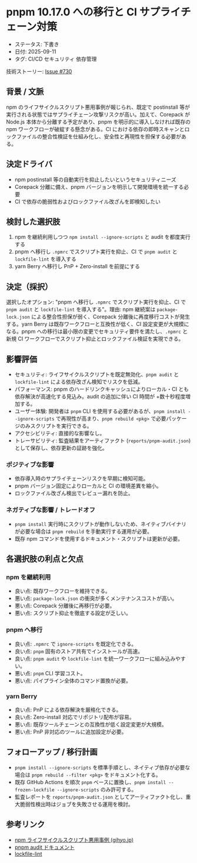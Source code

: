 # pnpm 10.17.0 への移行と CI サプライチェーン対策

- ステータス: 下書き
- 日付: 2025-09-11
- タグ: CI/CD セキュリティ 依存管理

技術ストーリー: [Issue #730](https://github.com/tooppoo/armoredcore-extreme-mercenaries/issues/730)

## 背景 / 文脈

npm のライフサイクルスクリプト悪用事例が報じられ、既定で postinstall 等が実行される状態ではサプライチェーン攻撃リスクが高い。加えて、Corepack が Node.js 本体から分離する予定があり、pnpm を明示的に導入しなければ既存の npm ワークフローが破綻する懸念がある。CI における依存の即時スキャンとロックファイルの整合性検証を仕組み化し、安全性と再現性を担保する必要がある。

## 決定ドライバ

- npm postinstall 等の自動実行を抑止したいというセキュリティニーズ
- Corepack 分離に備え、pnpm バージョンを明示して開発環境を統一する必要
- CI で依存の脆弱性およびロックファイル改ざんを即検知したい

## 検討した選択肢

1. npm を継続利用しつつ `npm install --ignore-scripts` と audit を都度実行する
2. pnpm へ移行し `.npmrc` でスクリプト実行を抑止、CI で `pnpm audit` と `lockfile-lint` を導入する
3. yarn Berry へ移行し PnP + Zero-install を前提にする

## 決定（採択）

選択したオプション: "pnpm へ移行し `.npmrc` でスクリプト実行を抑止、CI で `pnpm audit` と `lockfile-lint` を導入する"。理由: npm 継続案は `package-lock.json` による整合性担保が弱く、Corepack 分離後に再度移行コストが発生する。yarn Berry は既存ワークフローと互換性が低く、CI 設定変更が大規模になる。pnpm への移行は最小限の変更でセキュリティ要件を満たし、`.npmrc` と新規 CI ワークフローでスクリプト抑止とロックファイル検証を実現できる。

## 影響評価

- セキュリティ: ライフサイクルスクリプトを既定無効化、`pnpm audit` と `lockfile-lint` による依存改ざん検知でリスクを低減。
- パフォーマンス: pnpm のハードリンクキャッシュによりローカル・CI とも依存解決が高速化する見込み。audit の追加に伴い CI 時間が +数十秒程度増加する。
- ユーザー体験: 開発者は `pnpm` CLI を使用する必要があるが、`pnpm install --ignore-scripts` で再現性が高まり、`pnpm rebuild <pkg>` で必要パッケージのみスクリプトを実行できる。
- アクセシビリティ: 直接的な影響なし。
- トレーサビリティ: 監査結果をアーティファクト (`reports/pnpm-audit.json`) として保存し、依存更新の証跡を強化。

### ポジティブな影響

- 依存導入時のサプライチェーンリスクを早期に検知可能。
- pnpm バージョン固定によりローカルと CI の環境差異を縮小。
- ロックファイル改ざん検出でレビュー漏れを防止。

### ネガティブな影響 / トレードオフ

- `pnpm install` 実行時にスクリプトが動作しないため、ネイティブバイナリが必要な場合は `pnpm rebuild` を手動実行する運用が必要。
- 既存 npm コマンドを使用するドキュメント・スクリプトは更新が必要。

## 各選択肢の利点と欠点

### npm を継続利用

- 良い点: 既存ワークフローを維持できる。
- 悪い点: `package-lock.json` の衝突が多くメンテナンスコストが高い。
- 悪い点: Corepack 分離後に再移行が必要。
- 悪い点: スクリプト抑止を徹底する設定が乏しい。

### pnpm へ移行

- 良い点: `.npmrc` で `ignore-scripts` を既定化できる。
- 良い点: `pnpm` 固有のストア共有でインストールが高速。
- 良い点: `pnpm audit` や `lockfile-lint` を統一ワークフローに組み込みやすい。
- 悪い点: `pnpm` CLI 学習コスト。
- 悪い点: パイプライン全体のコマンド置換が必要。

### yarn Berry

- 良い点: PnP による依存解決を厳格化できる。
- 良い点: Zero-install 対応でリポジトリ配布が容易。
- 悪い点: 既存ツールチェーンとの互換性が低く設定変更が大規模。
- 悪い点: PnP 非対応のツールに追加設定が必要。

## フォローアップ / 移行計画

- `pnpm install --ignore-scripts` を標準手順とし、ネイティブ依存が必要な場合は `pnpm rebuild --filter <pkg>` をドキュメント化する。
- 既存 GitHub Actions を順次 `pnpm` ベースに置換し、`pnpm install --frozen-lockfile --ignore-scripts` のみ許可する。
- 監査レポートを `reports/pnpm-audit.json` としてアーティファクト化し、重大脆弱性検出時はジョブを失敗させる運用を検討。

## 参考リンク

- [npm ライフサイクルスクリプト悪用事例 (gihyo.jp)](https://gihyo.jp)
- [pnpm audit ドキュメント](https://pnpm.io/cli/audit)
- [lockfile-lint](https://github.com/lirantal/lockfile-lint)
